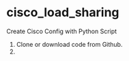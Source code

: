 # cisco_load_sharing
Create Cisco Config with Python Script

1. Clone or download code from Github.
2. 